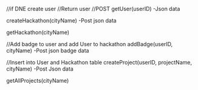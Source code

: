 //if DNE create user
//Return user
//POST
getUser(userID) -Json data 

createHackathon(cityName) -Post json data

getHackathon(cityName)

//Add badge to user and add User to hackathon
addBadge(userID, cityName) -Post json badge data


//Insert into User and Hackathon table
createProject(userID, projectName, cityName) -Post Json data


getAllProjects(cityName)